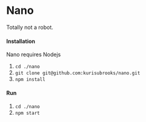 # Nano
Totally not a robot.

#### Installation
Nano requires Nodejs  
1. `cd ./nano`
2. `git clone git@github.com:kurisubrooks/nano.git`
1. `npm install`

#### Run
1. `cd ./nano`
2. `npm start`
